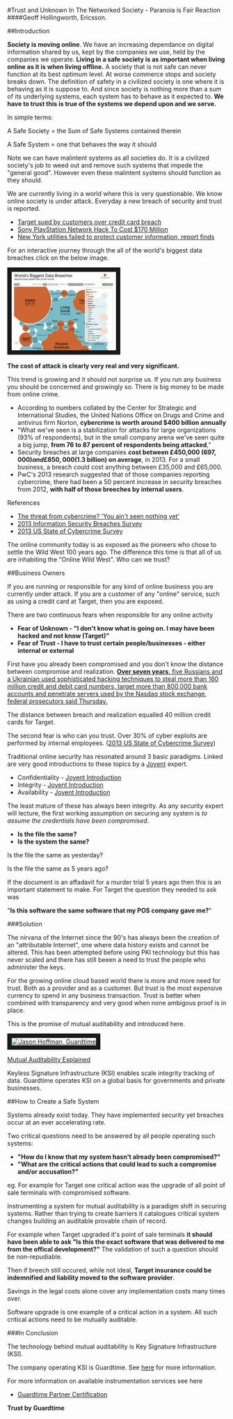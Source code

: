 #Trust and Unknown In The Networked Society - Paranoia is Fair Reaction
####Geoff Hollingworth, Ericsson.  

##Introduction

**Society is moving online**.  We have an increasing dependance on digital information shared by us, kept by the companies we use, held by the companies we operate.   **Living in a safe society is as important when living online as it is when living offline.**  A society that is not safe can never function at its best optimum level.  At worse commerce stops and society breaks down.  The definition of safety in a civilized society is one where it is behaving as it is suppose to.  And since society is nothing more than a sum of its underlying systems, each system has to behave as it expected to.  **We have to trust this is true of the systems we depend upon and we serve.**  

In simple terms:

A Safe Society = the Sum of Safe Systems contained therein

A Safe System = one that behaves the way it should

Note we can have malintent systems as all societies do.  It is a civilized society's job to weed out and remove such systems that impede the "general good".  However even these malintent systems should function as they should.  

We are currently living in a world where this is very questionable.  We know online society is under attack.  Everyday a new breach of security and trust is reported.

* [Target sued by customers over credit card breach](http://www.bbc.co.uk/news/world-us-canada-25496284)
* [Sony PlayStation Network Hack To Cost $170 Million](http://www.huffingtonpost.com/2011/05/23/sony-playstation-network-hack-cost_n_865432.html)
* [New York utilities failed to protect customer information, report finds](http://www.infosecurity-magazine.com/view/26967/new-york-utilities-failed-to-protect-customer-information-report-finds/)

For an interactive journey through the all of the world's biggest data breaches click on the below image.

<a href="http://www.informationisbeautiful.net/visualizations/worlds-biggest-data-breaches-hacks/
" target="_blank"><img src="img/dataBreaches.png" 
alt="World's Biggest Data Breaches" width="240" height="180" border="10" /></a>

**The cost of attack is clearly very real and very significant.**

This trend is growing and it should not surprise us.  If you run any business you should be concerned and growingly so. There is big money to be made from online crime.  

* According to numbers collated by the Center for Strategic and International Studies, the United Nations Office on Drugs and Crime and antivirus firm Norton, **cybercrime is worth around $400 billion annually**
* "What we've seen is a stabilization for attacks for large organizations (93% of respondents), but in the small company arena we've seen quite a big jump, **from 76 to 87 percent of respondents being attacked**,”
* Security breaches at large companies **cost between £450,000 ($697,000) and £850,000 ($1.3 billion) on average**, in 2013. For a small business, a breach could cost anything between £35,000 and £65,000.
* PwC's 2013 research suggested that of those companies reporting cybercrime, there had been a 50 percent increase in security breaches from 2012, **with half of those breeches by internal users**.

References

* [The threat from cybercrime? 'You ain't seen nothing yet'](http://www.cnbc.com/id/100959481)
* [2013 Information Security Breaches Survey](http://www.pwc.co.uk/assets/pdf/cyber-security-2013-technical-report.pdf)
* [2013 US State of Cybercrime Survey](http://www.pwc.com/us/en/increasing-it-effectiveness/publications/us-state-of-cybercrime.jhtml)

The online community today is as exposed as the pioneers who chose to settle the Wild West 100 years ago.  The difference this time is that all of us are inhabiting the "Online Wild West".  Who can we trust? 

##Business Owners

If you are running or responsible for any kind of online business you are currently under attack. 
If you are a customer of any "online" service, such as using a credit card at Target, then you are exposed.

There are two continuous fears when responsible for any online activity

* **Fear of Unknown - "I don't know what is going on.  I may have been hacked and not know (Target)"**
* **Fear of Trust - I have to trust certain people/businesses - either internal or external**

First have you already been compromised and you don't know the distance between compromise and realization.  [**Over seven years**, five Russians and a Ukrainian used sophisticated hacking techniques to steal more than 160 million credit and debit card numbers, target more than 800,000 bank accounts and penetrate servers used by the Nasdaq stock exchange, federal prosecutors said Thursday.](http://www.nydailynews.com/news/national/russians-ukrainian-charged-largest-hacking-spree-u-s-history-article-1.1408948)

The distance between breach and realization equalled 40 million credit cards for Target.

The second fear is who can you trust.  Over 30% of cyber exploits are performed by internal employees. ([2013 US State of Cybercrime Survey](http://www.pwc.com/us/en/increasing-it-effectiveness/publications/us-state-of-cybercrime.jhtml))

Traditional online security has resonated around 3 basic paradigms. Linked are very good introductions to these topics by a [Joyent](http://joyent.com) expert.

* Confidentiality - [Joyent Introduction](http://www.joyent.com/blog/the-four-keys-of-cloud-security-confidentiality)
* Integrity - [Joyent Introduction](http://www.joyent.com/blog/the-four-keys-of-cloud-security-integrity)
* Availability - [Joyent Introduction](http://www.joyent.com/blog/the-four-keys-of-cloud-security-availability)

The least mature of these has always been integrity.  As any security expert will lecture, the first working assumption on securing any system is *to assume the credentials have been compromised*.

* **Is the file the same?**
* **Is the system the same?**

Is the file the same as yesterday?

Is the file the same as 5 years ago?

If the document is an affadavit for a murder trial 5 years ago then this is an important statement to make.  For Target the question they needed to ask was 

"**Is this software the same software that my POS company gave me?**"

###Solution

The nirvana of the Internet since the 90's has always been the creation of an "attributable Internet", one where data history exists and cannot be altered. This has been attempted before using PKI technology but this has never scaled and there has still beeen a need to trust the people who administer the keys.  

For the growing online cloud based world there is more and more need for trust.  Both as a provider and as a customer.  But trust is the most expensive currency to spend in any business transaction.  Trust is better when combined with transparency and very good when none ambigous proof is in place.  

This is the promise of mutual auditability and introduced here.

<a href="https://www.youtube.com/watch?v=QCWDFIYhQMg
" target="_blank"><img src="http://img.youtube.com/vi/QCWDFIYhQMg/0.jpg" 
alt="Jason Hoffman, Guardtime" width="240" height="180" border="10" /></a>

[Mutual Auditability Explained](http://www.joyent.com/blog/the-four-keys-of-cloud-security-mutual-auditability)

Keyless Signature Infrastructure (KSI) enables scale integrity tracking of data.  Guardtime operates KSI on a global basis for governments and private businesses.

##How to Create a Safe System

Systems already exist today.  They have implemented security yet breaches occur at an ever accelerating rate.  

Two critical questions need to be answered by all people operating such systems:

* **"How do I know that my system hasn't already been compromised?"**
* **"What are the critical actions that could lead to such a compromise and/or accusation?"**

eg. For example for Target one critical action was the upgrade of all point of sale terminals with compromised software. 

Instrumenting a system for mutual auditability is a paradigm shift in securing systems.  Rather than trying to create barriers it catalogues critical system changes building an auditable provable chain of record.

For example when Target upgraded it's point of sale terminals **it should have been able to ask "Is this the exact software that was delivered to me from the offical development?"**  The validation of such a question should be non-repudiable.

Then if breech still occured, while not ideal, **Target insurance could be indemnified and liability moved to the software provider**.  

Savings in the legal costs alone cover any implementation costs many times over.

Software upgrade is one example of a critical action in a system.  All such critical actions need to be mutually auditable.  

###In Conclusion

The technology behind mutual auditability is Key Signature Infrastructure (KSI).

The company operating KSI is Guardtime.  See [here](http://guardtime.com) for more information.

For more information on available instrumentation services see here

* [Guardtime Partner Certification](http://www.guardtime.com/services/partner-certification/)

**Trust by Guardtime**



